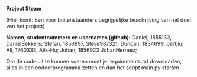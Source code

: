 **Project Steam**

(Hier komt: Een voor buitenstaanders begrijpelijke beschrijving van het doel van het project)

**Namen, studentnummers en usernames (github):**
Daniel, 1855133, DanielBekkers;
Stefan, 1856997, Steve987321;
Duncan, 1834699, pertjiu;
Ali,    1760333, Alik-Hu;
Johan,  1856923  JohanHerraez;

Om de code uit te kunnen voeren moet je requirements.txt downloaden, alles in een codeerprogramma zetten en dan het script main.py starten.

